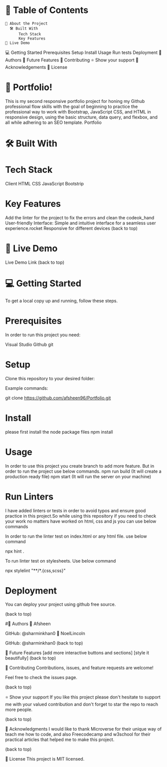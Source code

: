 # 📗 Table of Contents

    📖 About the Project
      🛠 Built With
          Tech Stack
          Key Features
    🚀 Live Demo
    
  💻 Getting Started
    Prerequisites
    Setup
    Install
    Usage
    Run tests
    Deployment
👥 Authors
🔭 Future Features
🤝 Contributing
⭐️ Show your support
🙏 Acknowledgements
📝 License

# 📖 Portfolio!

This is my second responsive portfolio project for honing my Github professional flow skills with the goal of beginning to practice the professional way to work with Bootstrap, JavaScript CSS, and HTML in responsive design, using the basic structure, data query, and flexbox, and all while adhering to an SEO template. Portfolio

# 🛠 Built With

 # Tech Stack
  Client
    HTML
    CSS
    JavaScript
    Bootstrip

# Key Features
Add the linter for the project to fix the errors and clean the codeok_hand
User-friendly Interface: Simple and intuitive interface for a seamless user experience.rocket
Responsive for different devices
(back to top)

# 🚀 Live Demo
Live Demo Link
(back to top)

# 💻 Getting Started
  To get a local copy up and running, follow these steps.

# Prerequisites
In order to run this project you need:

  Visual Studio
  Github
  git
  
# Setup
Clone this repository to your desired folder:

Example commands:

git clone https://github.com/afsheen96/Portfolio.git

# Install
  please first install the node package files
    npm install
# Usage
  In order to use this project you create branch to add more feature.
  But in order to run the project use below commands.
    npm run build (It will create a production ready file)
    npm start (It will run the server on your machine)
# Run Linters
I have added linters or tests in order to avoid typos and ensure good practice in this project.So while using this repository if you need to check your work no matters have worked on html, css and js you can use below commands

  In order to run the linter test on index.html or any html file. use below command

   npx hint .

  To run linter test on stylesheets. Use below command

 npx stylelint "**/*.{css,scss}"

# Deployment
You can deploy your project using github free source.

(back to top)

#👥 Authors
👤 Afsheen

  GitHub: @sharminkhan0
👤 NoelLincoln

  GitHub: @sharminkhan0
(back to top)

🔭 Future Features
     [add more interactive buttons and sections]
     [style it beautifully]
(back to top)

🤝 Contributing
Contributions, issues, and feature requests are welcome!

Feel free to check the issues page.

(back to top)

⭐️ Show your support
If you like this project please don't hesitate to support me with your valued contribution and don't forget to star the repo to reach more people.

(back to top)

🙏 Acknowledgments
I would like to thank Microverse for their unique way of teach me how to code, and also Freecodecamp and w3school for their practical articles that helped me to make this project.

(back to top)

📝 License
This project is MIT licensed.
